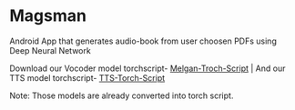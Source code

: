 # Magsman
Android App that generates audio-book from user choosen PDFs using Deep Neural Network

Download our Vocoder model torchscript- [Melgan-Troch-Script](https://drive.google.com/file/d/1kqSvA-D6FKVNe3hHbVcKU6sA1dmv162m/view?usp=sharing) | 
And our TTS model torchscript- [TTS-Torch-Script](https://drive.google.com/file/d/1FTenLnSaJS7MkBwOo08wKe7-ISJSwohX/view?usp=sharing)

Note: Those models are already converted into torch script.
